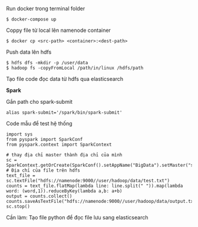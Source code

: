 
Run docker trong terminal folder
~~~~
$ docker-compose up
~~~~
Coppy file từ local lên namenode container
~~~~
$ docker cp <src-path> <container>:<dest-path> 
~~~~
Push data lên hdfs
~~~~
$ hdfs dfs -mkdir -p /user/data
$ hadoop fs -copyFromLocal /path/in/linux /hdfs/path
~~~~
Tạo file code đọc data từ hdfs qua elasticsearch

**Spark**

Gắn path cho spark-submit
~~~~
alias spark-submit='/spark/bin/spark-submit'
~~~~
Code mẫu để test hệ thống
~~~~
import sys
from pyspark import SparkConf
from pyspark.context import SparkContext

# thay địa chỉ master thành địa chỉ của mình
sc = SparkContext.getOrCreate(SparkConf().setAppName("BigData").setMaster("spark://3b256839d254:7077"))
# Địa chỉ của file trên hdfs
text_file = sc.textFile("hdfs://namenode:9000//user/hadoop/data/test.txt")
counts = text_file.flatMap(lambda line: line.split(" ")).map(lambda word: (word,1)).reduceByKey(lambda a,b: a+b)
output = counts.collect()
counts.saveAsTextFile("hdfs://namenode:9000//user/hadoop/data/output.txt")
sc.stop()
~~~~

Cần làm: Tạo file python để đọc file lưu sang elasticsearch